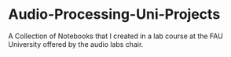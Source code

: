 # Audio-Processing-Uni-Projects
A Collection of Notebooks that I created in a lab course at the FAU University offered by the audio labs chair. 

